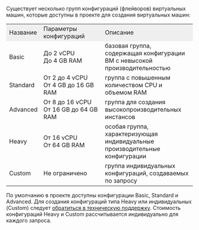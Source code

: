 Существует несколько групп конфигураций (флейворов) виртуальных машин, которые доступны в проекте для создания виртуальных машин:

<table style="width: 100%; margin-right: calc(0%);"><tbody><tr><td style="width: 16.6329%; background-color: rgb(239, 239, 239);">Название</td><td style="width: 34%; background-color: rgb(239, 239, 239);">Параметры конфигураций</td><td style="width: 49.2658%; background-color: rgb(239, 239, 239);">Описание</td></tr><tr><td style="width: 16.6329%;">Basic</td><td style="width: 34%;">До 2 vCPU<br>До 4 GB RAM</td><td style="width: 49.2658%;">базовая группа, содержащая конфигурации ВМ с невысокой производительностью</td></tr><tr><td style="width: 16.6329%;">Standard</td><td style="width: 34%;">От 2 до 4 vCPU<br>От 4 GB до 16 GB RAM</td><td style="width: 49.2658%;">группа с повышенным количеством CPU и объемом RAM</td></tr><tr><td style="width: 16.6329%;">Advanced</td><td style="width: 34%;">От 8 до 16 vCPU<br>От 16 GB до 64 GB RAM</td><td style="width: 49.2658%;">группа для создания высокопроизводительных инстансов</td></tr><tr><td style="width: 16.6329%;">Heavy</td><td style="width: 34%;">От 16 vCPU<br>От 64 GB RAM</td><td style="width: 49.2658%;">особая группа, характеризующая индивидуальные производительные конфигурации</td></tr><tr><td style="width: 16.6329%;">Custom</td><td style="width: 34%;">Не ограничено</td><td style="width: 49.2658%;">группа индивидуальных конфигураций, создаваемых по запросу</td></tr></tbody></table>

По умолчанию в проекте доступны конфигурации Basic, Standard и Advanced. Для создания конфигураций типа Heavy или индивидуальных (Custom) следует [обратиться в техническую поддержку](mailto:support@mcs.mail.ru). Стоимость конфигураций Heavy и Custom рассчитывается индивидуально для каждого запроса.
